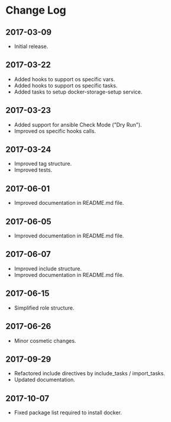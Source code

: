 # Change Log

## 2017-03-09

- Initial release.

## 2017-03-22

- Added hooks to support os specific vars.
- Added hooks to support os specific tasks.
- Added tasks to setup docker-storage-setup service.

## 2017-03-23

- Added support for ansible Check Mode ("Dry Run").
- Improved os specific hooks calls.

## 2017-03-24

- Improved tag structure.
- Improved tests.

## 2017-06-01

- Improved documentation in README.md file.

## 2017-06-05

- Improved documentation in README.md file.

## 2017-06-07

- Improved include structure.
- Improved documentation in README.md file.

## 2017-06-15

- Simplified role structure.

## 2017-06-26

- Minor cosmetic changes.

## 2017-09-29

- Refactored include directives by include_tasks / import_tasks.
- Updated documentation.

## 2017-10-07

- Fixed package list required to install docker.
